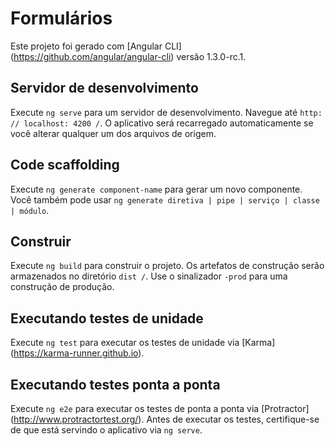 # Formulários

Este projeto foi gerado com [Angular CLI] (https://github.com/angular/angular-cli) versão 1.3.0-rc.1.

## Servidor de desenvolvimento

Execute `ng serve` para um servidor de desenvolvimento. Navegue até `http: // localhost: 4200 /`. O aplicativo será recarregado automaticamente se você alterar qualquer um dos arquivos de origem.

## Code scaffolding

Execute `ng generate component-name` para gerar um novo componente. Você também pode usar `ng generate diretiva | pipe | serviço | classe | módulo`.

## Construir

Execute `ng build` para construir o projeto. Os artefatos de construção serão armazenados no diretório `dist /`. Use o sinalizador `-prod` para uma construção de produção.

## Executando testes de unidade

Execute `ng test` para executar os testes de unidade via [Karma] (https://karma-runner.github.io).

## Executando testes ponta a ponta

Execute `ng e2e` para executar os testes de ponta a ponta via [Protractor] (http://www.protractortest.org/).
Antes de executar os testes, certifique-se de que está servindo o aplicativo via `ng serve`.

